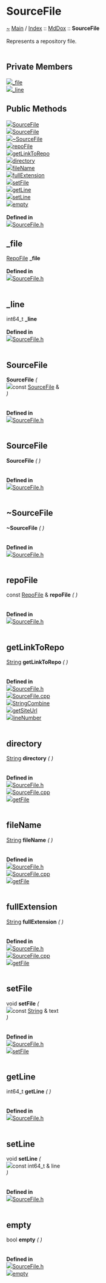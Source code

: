 <!DOCTYPE html>
<html>
<head>
</head>
<body>
<a id="sourcefile"></a>
<h1>SourceFile</h1>
<a id="classMdDox_1_1SourceFile"></a>
<a id="mddoxsourcefile"></a>
<a href="https://github.com/CharlesCarley/MdDox">~</a>
<a href="indexpage.md#main">Main</a>
<span class="inline-text">/</span>
<a href="index.md#index">Index</a>
<span class="inline-text">::</span>
<a href="namespaceMdDox.md#mddox">MdDox</a>
<span class="inline-text">::</span>
<span class="bold-text"><b>SourceFile</b></span>
<br/>
<br/>
<span class="inline-text">Represents a repository file. </span>
<br/>
<br/>
<a id="private-members"></a>
<h2>Private Members</h2>
<span class="icon-list-item"><a href="#_file" class="icon-list-item"><img src="../images/class24px.svg" class="icon-list-item"/><span class="icon-list-item">_file</span>
</a>
</span>
<br/>
<span class="icon-list-item"><a href="#_line" class="icon-list-item"><img src="../images/class24px.svg" class="icon-list-item"/><span class="icon-list-item">_line</span>
</a>
</span>
<br/>
<a id="public-methods"></a>
<h2>Public Methods</h2>
<span class="icon-list-item"><a href="#sourcefile" class="icon-list-item"><img src="../images/class24px.svg" class="icon-list-item"/><span class="icon-list-item">SourceFile</span>
</a>
</span>
<br/>
<span class="icon-list-item"><a href="#sourcefile" class="icon-list-item"><img src="../images/class24px.svg" class="icon-list-item"/><span class="icon-list-item">SourceFile</span>
</a>
</span>
<br/>
<span class="icon-list-item"><a href="#~sourcefile" class="icon-list-item"><img src="../images/class24px.svg" class="icon-list-item"/><span class="icon-list-item">~SourceFile</span>
</a>
</span>
<br/>
<span class="icon-list-item"><a href="#repofile" class="icon-list-item"><img src="../images/class24px.svg" class="icon-list-item"/><span class="icon-list-item">repoFile</span>
</a>
</span>
<br/>
<span class="icon-list-item"><a href="#getlinktorepo" class="icon-list-item"><img src="../images/class24px.svg" class="icon-list-item"/><span class="icon-list-item">getLinkToRepo</span>
</a>
</span>
<br/>
<span class="icon-list-item"><a href="#directory" class="icon-list-item"><img src="../images/class24px.svg" class="icon-list-item"/><span class="icon-list-item">directory</span>
</a>
</span>
<br/>
<span class="icon-list-item"><a href="#filename" class="icon-list-item"><img src="../images/class24px.svg" class="icon-list-item"/><span class="icon-list-item">fileName</span>
</a>
</span>
<br/>
<span class="icon-list-item"><a href="#fullextension" class="icon-list-item"><img src="../images/class24px.svg" class="icon-list-item"/><span class="icon-list-item">fullExtension</span>
</a>
</span>
<br/>
<span class="icon-list-item"><a href="#setfile" class="icon-list-item"><img src="../images/class24px.svg" class="icon-list-item"/><span class="icon-list-item">setFile</span>
</a>
</span>
<br/>
<span class="icon-list-item"><a href="#getline" class="icon-list-item"><img src="../images/class24px.svg" class="icon-list-item"/><span class="icon-list-item">getLine</span>
</a>
</span>
<br/>
<span class="icon-list-item"><a href="#setline" class="icon-list-item"><img src="../images/class24px.svg" class="icon-list-item"/><span class="icon-list-item">setLine</span>
</a>
</span>
<br/>
<span class="icon-list-item"><a href="#empty" class="icon-list-item"><img src="../images/class24px.svg" class="icon-list-item"/><span class="icon-list-item">empty</span>
</a>
</span>
<br/>
<br/>
<span class="bold-text"><b>Defined in</b></span>
<br/>
<span class="icon-list-item"><a href="https://github.com/CharlesCarley/MdDox/blob/master/Source/MdDoxTree/SourceFile.h#L32" class="icon-list-item"><img src="../images/file24px.svg" class="icon-list-item"/><span class="icon-list-item">SourceFile.h</span>
</a>
</span>
<br/>
<a id="_file"></a>
<h2>_file</h2>
<a href="classMdDox_1_1RepoFile.md#repofile">RepoFile</a>
<span class="bold-text"><b>_file</b></span>
<br/>
<br/>
<span class="bold-text"><b>Defined in</b></span>
<br/>
<span class="icon-list-item"><a href="https://github.com/CharlesCarley/MdDox/blob/master/Source/MdDoxTree/SourceFile.h#L34" class="icon-list-item"><img src="../images/file24px.svg" class="icon-list-item"/><span class="icon-list-item">SourceFile.h</span>
</a>
</span>
<br/>
<br/>
<a id="_line"></a>
<h2>_line</h2>
<span class="inline-text">int64_t</span>
<span class="bold-text"><b>_line</b></span>
<br/>
<br/>
<span class="bold-text"><b>Defined in</b></span>
<br/>
<span class="icon-list-item"><a href="https://github.com/CharlesCarley/MdDox/blob/master/Source/MdDoxTree/SourceFile.h#L35" class="icon-list-item"><img src="../images/file24px.svg" class="icon-list-item"/><span class="icon-list-item">SourceFile.h</span>
</a>
</span>
<br/>
<br/>
<a id="sourcefile"></a>
<h2>SourceFile</h2>
<span class="bold-text"><b>SourceFile</b></span>
<span class="italic-text"><i>(</i></span>
<div class="paragraph">
<span class="paragraph"><img src="../images/horSpace24px.svg"/><span class="inline-text">const </span>
<a href="classMdDox_1_1SourceFile.md#sourcefile">SourceFile</a>
<span class="inline-text"> &amp;</span>
</span>
</div>
<span class="italic-text"><i>)</i></span>
<br/>
<br/>
<br/>
<span class="bold-text"><b>Defined in</b></span>
<br/>
<span class="icon-list-item"><a href="https://github.com/CharlesCarley/MdDox/blob/master/Source/MdDoxTree/SourceFile.h#L38" class="icon-list-item"><img src="../images/file24px.svg" class="icon-list-item"/><span class="icon-list-item">SourceFile.h</span>
</a>
</span>
<br/>
<br/>
<a id="sourcefile"></a>
<h2>SourceFile</h2>
<span class="bold-text"><b>SourceFile</b></span>
<span class="italic-text"><i>(</i></span>
<span class="italic-text"><i>)</i></span>
<br/>
<br/>
<br/>
<span class="bold-text"><b>Defined in</b></span>
<br/>
<span class="icon-list-item"><a href="https://github.com/CharlesCarley/MdDox/blob/master/Source/MdDoxTree/SourceFile.h#L39" class="icon-list-item"><img src="../images/file24px.svg" class="icon-list-item"/><span class="icon-list-item">SourceFile.h</span>
</a>
</span>
<br/>
<br/>
<a id="~sourcefile"></a>
<h2>~SourceFile</h2>
<span class="bold-text"><b>~SourceFile</b></span>
<span class="italic-text"><i>(</i></span>
<span class="italic-text"><i>)</i></span>
<br/>
<br/>
<br/>
<span class="bold-text"><b>Defined in</b></span>
<br/>
<span class="icon-list-item"><a href="https://github.com/CharlesCarley/MdDox/blob/master/Source/MdDoxTree/SourceFile.h#L40" class="icon-list-item"><img src="../images/file24px.svg" class="icon-list-item"/><span class="icon-list-item">SourceFile.h</span>
</a>
</span>
<br/>
<br/>
<a id="repofile"></a>
<h2>repoFile</h2>
<span class="inline-text">const </span>
<a href="classMdDox_1_1RepoFile.md#repofile">RepoFile</a>
<span class="inline-text"> &amp;</span>
<span class="bold-text"><b>repoFile</b></span>
<span class="italic-text"><i>(</i></span>
<span class="italic-text"><i>)</i></span>
<br/>
<br/>
<br/>
<span class="bold-text"><b>Defined in</b></span>
<br/>
<span class="icon-list-item"><a href="https://github.com/CharlesCarley/MdDox/blob/master/Source/MdDoxTree/SourceFile.h#L42" class="icon-list-item"><img src="../images/file24px.svg" class="icon-list-item"/><span class="icon-list-item">SourceFile.h</span>
</a>
</span>
<br/>
<br/>
<a id="getlinktorepo"></a>
<h2>getLinkToRepo</h2>
<a href="namespaceMdDox.md#string">String</a>
<span class="bold-text"><b>getLinkToRepo</b></span>
<span class="italic-text"><i>(</i></span>
<span class="italic-text"><i>)</i></span>
<br/>
<br/>
<br/>
<span class="bold-text"><b>Defined in</b></span>
<br/>
<span class="icon-list-item"><a href="https://github.com/CharlesCarley/MdDox/blob/master/Source/MdDoxTree/SourceFile.h#L44" class="icon-list-item"><img src="../images/file24px.svg" class="icon-list-item"/><span class="icon-list-item">SourceFile.h</span>
</a>
</span>
<br/>
<span class="icon-list-item"><a href="https://github.com/CharlesCarley/MdDox/blob/master/Source/MdDoxTree/SourceFile.cpp#L31" class="icon-list-item"><img src="../images/file24px.svg" class="icon-list-item"/><span class="icon-list-item">SourceFile.cpp</span>
</a>
</span>
<br/>
<span class="icon-list-item"><a href="namespaceMdDox.md#stringcombine" class="icon-list-item"><img src="../images/class24px.svg" class="icon-list-item"/><span class="icon-list-item">StringCombine</span>
</a>
</span>
<br/>
<span class="icon-list-item"><a href="classMdDox_1_1RepoFile.md#getsiteurl" class="icon-list-item"><img src="../images/class24px.svg" class="icon-list-item"/><span class="icon-list-item">getSiteUrl</span>
</a>
</span>
<br/>
<span class="icon-list-item"><a href="namespaceMdDox_1_1HashUtils.md#linenumber" class="icon-list-item"><img src="../images/class24px.svg" class="icon-list-item"/><span class="icon-list-item">lineNumber</span>
</a>
</span>
<br/>
<br/>
<a id="directory"></a>
<h2>directory</h2>
<a href="namespaceMdDox.md#string">String</a>
<span class="bold-text"><b>directory</b></span>
<span class="italic-text"><i>(</i></span>
<span class="italic-text"><i>)</i></span>
<br/>
<br/>
<br/>
<span class="bold-text"><b>Defined in</b></span>
<br/>
<span class="icon-list-item"><a href="https://github.com/CharlesCarley/MdDox/blob/master/Source/MdDoxTree/SourceFile.h#L46" class="icon-list-item"><img src="../images/file24px.svg" class="icon-list-item"/><span class="icon-list-item">SourceFile.h</span>
</a>
</span>
<br/>
<span class="icon-list-item"><a href="https://github.com/CharlesCarley/MdDox/blob/master/Source/MdDoxTree/SourceFile.cpp#L36" class="icon-list-item"><img src="../images/file24px.svg" class="icon-list-item"/><span class="icon-list-item">SourceFile.cpp</span>
</a>
</span>
<br/>
<span class="icon-list-item"><a href="classMdDox_1_1RepoFile.md#getfile" class="icon-list-item"><img src="../images/class24px.svg" class="icon-list-item"/><span class="icon-list-item">getFile</span>
</a>
</span>
<br/>
<br/>
<a id="filename"></a>
<h2>fileName</h2>
<a href="namespaceMdDox.md#string">String</a>
<span class="bold-text"><b>fileName</b></span>
<span class="italic-text"><i>(</i></span>
<span class="italic-text"><i>)</i></span>
<br/>
<br/>
<br/>
<span class="bold-text"><b>Defined in</b></span>
<br/>
<span class="icon-list-item"><a href="https://github.com/CharlesCarley/MdDox/blob/master/Source/MdDoxTree/SourceFile.h#L48" class="icon-list-item"><img src="../images/file24px.svg" class="icon-list-item"/><span class="icon-list-item">SourceFile.h</span>
</a>
</span>
<br/>
<span class="icon-list-item"><a href="https://github.com/CharlesCarley/MdDox/blob/master/Source/MdDoxTree/SourceFile.cpp#L41" class="icon-list-item"><img src="../images/file24px.svg" class="icon-list-item"/><span class="icon-list-item">SourceFile.cpp</span>
</a>
</span>
<br/>
<span class="icon-list-item"><a href="classMdDox_1_1RepoFile.md#getfile" class="icon-list-item"><img src="../images/class24px.svg" class="icon-list-item"/><span class="icon-list-item">getFile</span>
</a>
</span>
<br/>
<br/>
<a id="fullextension"></a>
<h2>fullExtension</h2>
<a href="namespaceMdDox.md#string">String</a>
<span class="bold-text"><b>fullExtension</b></span>
<span class="italic-text"><i>(</i></span>
<span class="italic-text"><i>)</i></span>
<br/>
<br/>
<br/>
<span class="bold-text"><b>Defined in</b></span>
<br/>
<span class="icon-list-item"><a href="https://github.com/CharlesCarley/MdDox/blob/master/Source/MdDoxTree/SourceFile.h#L50" class="icon-list-item"><img src="../images/file24px.svg" class="icon-list-item"/><span class="icon-list-item">SourceFile.h</span>
</a>
</span>
<br/>
<span class="icon-list-item"><a href="https://github.com/CharlesCarley/MdDox/blob/master/Source/MdDoxTree/SourceFile.cpp#L46" class="icon-list-item"><img src="../images/file24px.svg" class="icon-list-item"/><span class="icon-list-item">SourceFile.cpp</span>
</a>
</span>
<br/>
<span class="icon-list-item"><a href="classMdDox_1_1RepoFile.md#getfile" class="icon-list-item"><img src="../images/class24px.svg" class="icon-list-item"/><span class="icon-list-item">getFile</span>
</a>
</span>
<br/>
<br/>
<a id="setfile"></a>
<h2>setFile</h2>
<span class="inline-text">void</span>
<span class="bold-text"><b>setFile</b></span>
<span class="italic-text"><i>(</i></span>
<div class="paragraph">
<span class="paragraph"><img src="../images/horSpace24px.svg"/><span class="inline-text">const </span>
<a href="namespaceMdDox.md#string">String</a>
<span class="inline-text"> &amp;</span>
<span class="inline-text">text</span>
</span>
</div>
<span class="italic-text"><i>)</i></span>
<br/>
<br/>
<br/>
<span class="bold-text"><b>Defined in</b></span>
<br/>
<span class="icon-list-item"><a href="https://github.com/CharlesCarley/MdDox/blob/master/Source/MdDoxTree/SourceFile.h#L52" class="icon-list-item"><img src="../images/file24px.svg" class="icon-list-item"/><span class="icon-list-item">SourceFile.h</span>
</a>
</span>
<br/>
<span class="icon-list-item"><a href="classMdDox_1_1RepoFile.md#setfile" class="icon-list-item"><img src="../images/class24px.svg" class="icon-list-item"/><span class="icon-list-item">setFile</span>
</a>
</span>
<br/>
<br/>
<a id="getline"></a>
<h2>getLine</h2>
<span class="inline-text">int64_t</span>
<span class="bold-text"><b>getLine</b></span>
<span class="italic-text"><i>(</i></span>
<span class="italic-text"><i>)</i></span>
<br/>
<br/>
<br/>
<span class="bold-text"><b>Defined in</b></span>
<br/>
<span class="icon-list-item"><a href="https://github.com/CharlesCarley/MdDox/blob/master/Source/MdDoxTree/SourceFile.h#L54" class="icon-list-item"><img src="../images/file24px.svg" class="icon-list-item"/><span class="icon-list-item">SourceFile.h</span>
</a>
</span>
<br/>
<br/>
<a id="setline"></a>
<h2>setLine</h2>
<span class="inline-text">void</span>
<span class="bold-text"><b>setLine</b></span>
<span class="italic-text"><i>(</i></span>
<div class="paragraph">
<span class="paragraph"><img src="../images/horSpace24px.svg"/><span class="inline-text">const int64_t &amp;</span>
<span class="inline-text">line</span>
</span>
</div>
<span class="italic-text"><i>)</i></span>
<br/>
<br/>
<br/>
<span class="bold-text"><b>Defined in</b></span>
<br/>
<span class="icon-list-item"><a href="https://github.com/CharlesCarley/MdDox/blob/master/Source/MdDoxTree/SourceFile.h#L56" class="icon-list-item"><img src="../images/file24px.svg" class="icon-list-item"/><span class="icon-list-item">SourceFile.h</span>
</a>
</span>
<br/>
<br/>
<a id="empty"></a>
<h2>empty</h2>
<span class="inline-text">bool</span>
<span class="bold-text"><b>empty</b></span>
<span class="italic-text"><i>(</i></span>
<span class="italic-text"><i>)</i></span>
<br/>
<br/>
<br/>
<span class="bold-text"><b>Defined in</b></span>
<br/>
<span class="icon-list-item"><a href="https://github.com/CharlesCarley/MdDox/blob/master/Source/MdDoxTree/SourceFile.h#L58" class="icon-list-item"><img src="../images/file24px.svg" class="icon-list-item"/><span class="icon-list-item">SourceFile.h</span>
</a>
</span>
<br/>
<span class="icon-list-item"><a href="classMdDox_1_1RepoFile.md#empty" class="icon-list-item"><img src="../images/class24px.svg" class="icon-list-item"/><span class="icon-list-item">empty</span>
</a>
</span>
<br/>
<br/>
</div>
</div>
</body>
</html>
